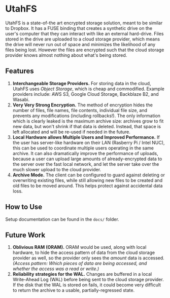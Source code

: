 UtahFS
======

UtahFS is a state-of-the art encrypted storage solution, meant to be similar to
Dropbox. It has a FUSE binding that creates a synthetic drive on the user's
computer that they can interact with like an external hard-drive. Files stored
in the drive are uploaded to a cloud storage provider, which means the drive
will never run out of space and minimizes the likelihood of any files being
lost. However the files are encrypted such that the cloud storage provider knows
almost nothing about what's being stored.


Features
--------

1. **Interchangeable Storage Providers.** For storing data in the cloud, UtahFS
   uses *Object Storage*, which is cheap and commodified. Example providers
   include: AWS S3, Google Cloud Storage, Backblaze B2, and Wasabi.
2. **Very Very Strong Encryption.** The method of encryption hides the number of
   files, file names, file contents, individual file size, and prevents any
   modifications (including rollbacks!). The only information which is clearly
   leaked is the maximum archive size: archives grow to fit new data, but won't
   shrink if that data is deleted. Instead, that space is left allocated and
   will be re-used if needed in the future.
3. **Local Hardware allows Multiple Users and Improved Performance.** If the
   user has server-like hardware on their LAN (Rasberry Pi / Intel NUC), this
   can be used to coordinate multiple users operating in the same archive. It
   can also dramatically improve the performance of uploads, because a user can
   upload large amounts of already-encrypted data to the server over the fast
   local network, and let the server take over the much slower upload to the
   cloud provider.
4. **Archive Mode.** The client can be configured to guard against deleting or
   overwriting existing files, while still allowing new files to be created and
   old files to be moved around. This helps protect against accidental data
   loss.


How to Use
----------

Setup documentation can be found in the `docs/` folder.


Future Work
-----------

1. **Oblivious RAM (ORAM).**  ORAM would be used, along with local hardware, to
   hide the access pattern of data from the cloud storage provider as well, so
   the provider only sees the *amount* data is accessed. *(Access pattern: Which
   pieces of data are being accessed, and whether the access was a read or
   write.)*
2. **Reliability strategies for the WAL.** Changes are buffered in a local
   Write-Ahead Log (WAL) before being sent to the cloud storage provider. If the
   disk that the WAL is stored on fails, it could become very difficult to
   return the archive to a usable, partially-regressed state.
